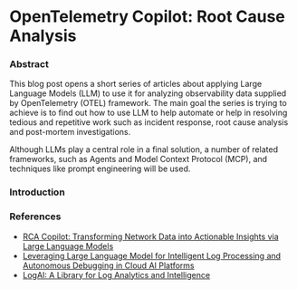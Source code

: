 # OpenTelemetry Copilot: Root Cause Analysis

### Abstract
This blog post opens a short series of articles about applying Large Language Models (LLM) to use it for analyzing observability
data supplied by OpenTelemetry (OTEL) framework. The main goal the series is trying to achieve is to find out how to use LLM
to help automate or help in resolving tedious and repetitive work such as incident response, root cause analysis and 
post-mortem investigations.

Although LLMs play a central role in a final solution, a number of related frameworks, such as Agents and Model Context Protocol (MCP),
and techniques like prompt engineering will be used.


### Introduction

### References
- [RCA Copilot: Transforming Network Data into Actionable Insights via Large Language Models](https://arxiv.org/abs/2507.03224)
- [Leveraging Large Language Model for Intelligent Log Processing and Autonomous Debugging in Cloud AI Platforms](https://arxiv.org/abs/2506.17900)
- [LogAI: A Library for Log Analytics and Intelligence](https://arxiv.org/abs/2301.13415)